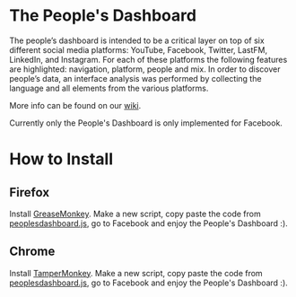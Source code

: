 # The People's Dashboard

The people’s dashboard is intended to be a critical layer on top of six different social media platforms: YouTube, Facebook, Twitter, LastFM, LinkedIn, and Instagram. For each of these platforms the following features are highlighted: navigation, platform, people and mix. In order to discover people’s data, an interface analysis was performed by collecting the language and all elements from the various platforms.

More info can be found on our [wiki](https://wiki.digitalmethods.net/Dmi/PeoplesDashboard).

Currently only the People's Dashboard is only implemented for Facebook.


# How to Install

## Firefox

Install [GreaseMonkey](https://addons.mozilla.org/en-US/firefox/addon/greasemonkey/). Make a new script, copy paste the code from [peoplesdashboard.js](https://raw.githubusercontent.com/digitalmethodsinitiative/peoplesdashboard/master/peoplesdashboard.js), go to Facebook and enjoy the People's Dashboard :).

## Chrome 

Install [TamperMonkey](https://chrome.google.com/webstore/detail/tampermonkey/dhdgffkkebhmkfjojejmpbldmpobfkfo?hl=en). Make a new script, copy paste the code from [peoplesdashboard.js](https://raw.githubusercontent.com/digitalmethodsinitiative/peoplesdashboard/master/peoplesdashboard.js), go to Facebook and enjoy the People's Dashboard :).

